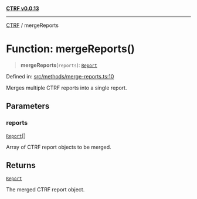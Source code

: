 [**CTRF v0.0.13**](../README.md)

***

[CTRF](../README.md) / mergeReports

# Function: mergeReports()

> **mergeReports**(`reports`): [`Report`](../interfaces/Report.md)

Defined in: [src/methods/merge-reports.ts:10](https://github.com/ctrf-io/ctrf-core-js/blob/main/src/methods/merge-reports.ts#L10)

Merges multiple CTRF reports into a single report.

## Parameters

### reports

[`Report`](../interfaces/Report.md)[]

Array of CTRF report objects to be merged.

## Returns

[`Report`](../interfaces/Report.md)

The merged CTRF report object.

